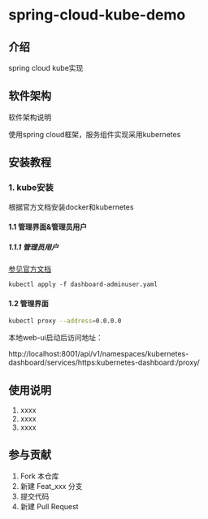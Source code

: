 spring-cloud-kube-demo
============================

## 介绍

spring cloud kube实现

## 软件架构

软件架构说明

使用spring cloud框架，服务组件实现采用kubernetes


## 安装教程

### 1. kube安装 

根据官方文档安装docker和kubernetes

#### 1.1 管理界面&管理员用户

##### 1.1.1 管理员用户

[参见官方文档](https://kubernetes.io/docs/tasks/access-application-cluster/web-ui-dashboard/)

```kubernetes
kubectl apply -f dashboard-adminuser.yaml
```

#### 1.2 管理界面

```bash
kubectl proxy --address=0.0.0.0
```

本地web-ui启动后访问地址：

http://localhost:8001/api/v1/namespaces/kubernetes-dashboard/services/https:kubernetes-dashboard:/proxy/





## 使用说明

1. xxxx
2. xxxx
3. xxxx

## 参与贡献

1. Fork 本仓库
2. 新建 Feat_xxx 分支
3. 提交代码
4. 新建 Pull Request